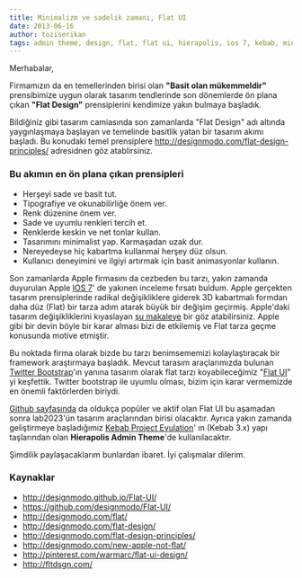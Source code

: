 ```yaml
---
title: Minimalizm ve sadelik zamanı, Flat UI
date: 2013-06-16
author: toziserikan
tags: admin theme, design, flat, flat ui, hierapolis, ios 7, kebab, minimalism, simplicity, tr
---
```


Merhabalar,

Firmamızın da en temellerinden birisi olan **"Basit olan mükemmeldir"** prensibimize uygun olarak tasarım tendlerinde son dönemlerde ön plana çıkan **"Flat Design"** prensiplerini kendimize yakın bulmaya başladık.

Bildiğiniz gibi tasarım camiasında son zamanlarda "Flat Design" adı altında yaygınlaşmaya başlayan ve temelinde basitlik yatan bir tasarım akımı başladı. Bu konudaki temel prensiplere <http://designmodo.com/flat-design-principles/> adresidnen göz atablirsiniz.

### Bu akımın en ön plana çıkan prensipleri

*   Herşeyi sade ve basit tut.
*   Tipografiye ve okunabilirliğe önem ver.
*   Renk düzenine önem ver.
*   Sade ve uyumlu renkleri tercih et.
*   Renklerde keskin ve net tonlar kullan.
*   Tasarımını minimalist yap. Karmaşadan uzak dur.
*   Nereyedeyse hiç kabartma kullanmai herşey düz olsun.
*   Kullanıcı deneyimini ve ilgiyi artırmak için basit animasyonlar kullanın.

Son zamanlarda Apple firmasını da cezbeden bu tarzı, yakın zamanda duyurulan Apple [IOS 7][1]' de yakınen inceleme fırsatı buldum. Apple gerçekten tasarım prensiplerinde radikal değişikliklere giderek 3D kabartmalı formdan daha düz (Flat) bir tarza adım atarak büyük bir değişim geçirmiş. Apple'daki tasarım değişikliklerini kıyaslayan [şu makaleye][2] bir göz atabilirsiniz. Apple gibi bir devin böyle bir karar alması bizi de etkilemiş ve Flat tarza geçme konusunda motive etmiştir.

Bu noktada firma olarak bizde bu tarzı benimsememizi kolaylaştıracak bir framework araştırmaya başladık. Mevcut tarasım araçlarımızda bulunan [Twitter Bootstrap][3]'ın yanına tasarım olarak flat tarzı koyabileceğimiz "[Flat UI][4]" yi keşfettik. Twitter bootstrap ile uyumlu olması, bizim için karar vermemizde en önemli faktörlerden biriydi.

[Github sayfasında][5] da oldukça popüler ve aktif olan Flat UI bu aşamadan sonra lab2023'ün tasarım araçlarından birisi olacaktır. Ayrıca yakın zamanda geliştirmeye başladığımız [Kebab Project Evulation][6]' ın (Kebab 3.x) yapı taşlarından olan **Hierapolis Admin Theme**'de kullanılacaktır.

Şimdilik paylaşacaklarım bunlardan ibaret. İyi çalışmalar dilerim.

### Kaynaklar

*   <http://designmodo.github.io/Flat-UI/>
*   <https://github.com/designmodo/Flat-UI/>
*   <http://designmodo.com/flat/>
*   <http://designmodo.com/flat-design/>
*   <http://designmodo.com/flat-design-principles/>
*   <http://designmodo.com/new-apple-not-flat/>
*   <http://pinterest.com/warmarc/flat-ui-design/>
*   <http://fltdsgn.com/>

 [1]: http://www.apple.com/ios/ios7/
 [2]: http://readwrite.com/2013/06/13/apple-ios-7-changes-everything-for-app-designers
 [3]: http://twitter.github.io/bootstrap/
 [4]: http://designmodo.github.io/Flat-UI/
 [5]: https://github.com/designmodo/Flat-UI
 [6]: http://www.lab2023.com/kebab-3-x-bunyesinde-yapmayi-planladigimiz-gemler/
